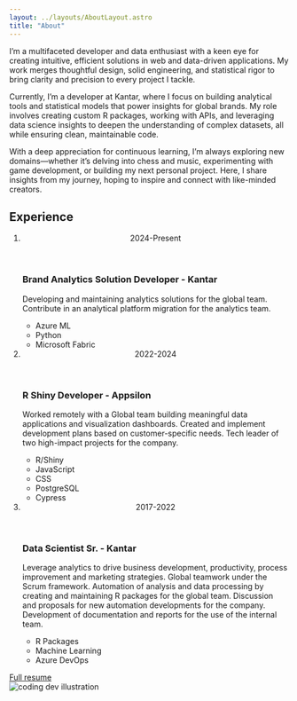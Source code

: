 ```yaml
---
layout: ../layouts/AboutLayout.astro
title: "About"
---
```


I’m a multifaceted developer and data enthusiast with a keen eye for creating intuitive, efficient solutions in web and data-driven applications. My work merges thoughtful design, solid engineering, and statistical rigor to bring clarity and precision to every project I tackle.

Currently, I’m a developer at Kantar, where I focus on building analytical tools and statistical models that power insights for global brands. My role involves creating custom R packages, working with APIs, and leveraging data science insights to deepen the understanding of complex datasets, all while ensuring clean, maintainable code.

With a deep appreciation for continuous learning, I’m always exploring new domains—whether it’s delving into chess and music, experimenting with game development, or building my next personal project. Here, I share insights from my journey, hoping to inspire and connect with like-minded creators.

## Experience

<ol>
  <li class="list-none mb-12">
    <div class="group relative grid pb-1 transition-all sm:grid-cols-8 sm:gap-8 md:gap-4 lg:hover:!opacity-100 lg:group-hover/list:opacity-50">
      <div class="absolute -inset-x-4 -inset-y-4 z-0 hidden rounded-md transition motion-reduce:transition-none lg:-inset-x-6 lg:block lg:group-hover:bg-slate-800/50 lg:group-hover:shadow-[inset_0_1px_0_0_rgba(148,163,184,0.1)] lg:group-hover:drop-shadow-lg"></div>
      <header class="z-10 mb-2 mt-1 text-xs font-semibold uppercase tracking-wide text-slate-500 sm:col-span-2" arial-label="2024-Present">2024-Present</header>
      <div class="z-10 sm:col-span-6">
        <h3 class="font-medium leading-snug text-slate-200">
          <div>
            <a class="inline-flex items-baseline font-medium leading-tight text-slate-200 hover:text-teal-300 focus-visible:text-teal-300  group/link text-base" target="_blank" rel="noreferrer noopener">
              <span class="absolute -inset-x-4 -inset-y-2.5 hidden rounded md:-inset-x-6 md:-inset-y-4 lg:block"></span>
                <span class="flex space-x-4">
                Brand Analytics Solution Developer - Kantar
              </span>
            </a>
          </div>
        </h3>
        <p class="mt-2 text-sm text-slate-300 leading-normal">
          Developing and maintaining analytics solutions for the global team. Contribute in an analytical platform migration for the analytics team.
        </p>
        <ul class="mt-2 flex flex-wrap">
          <li class="list-none mr-1.5 mt-2">
            <div class="flex items-center rounded-full bg-orange-400/10 px-3 py-1 text-xs font-medium leading-5 text-orange-500">Azure ML</div>
          </li>
          <li class="list-none mr-1.5 mt-2">
            <div class="flex items-center rounded-full bg-orange-400/10 px-3 py-1 text-xs font-medium leading-5 text-orange-500">Python</div>
          </li>
          <li class="list-none mr-1.5 mt-2">
            <div class="flex items-center rounded-full bg-orange-400/10 px-3 py-1 text-xs font-medium leading-5 text-orange-500">Microsoft Fabric</div>
          </li>
        </ul>
      </div>  
    </div>
  </li>
  <li class="list-none mb-12">
    <div class="group relative grid pb-1 transition-all sm:grid-cols-8 sm:gap-8 md:gap-4 lg:hover:!opacity-100 lg:group-hover/list:opacity-50">
      <div class="absolute -inset-x-4 -inset-y-4 z-0 hidden rounded-md transition motion-reduce:transition-none lg:-inset-x-6 lg:block lg:group-hover:bg-slate-800/50 lg:group-hover:shadow-[inset_0_1px_0_0_rgba(148,163,184,0.1)] lg:group-hover:drop-shadow-lg"></div>
      <header class="z-10 mb-2 mt-1 text-xs font-semibold uppercase tracking-wide text-slate-500 sm:col-span-2" arial-label="2024-Present">2022-2024</header>
      <div class="z-10 sm:col-span-6">
        <h3 class="font-medium leading-snug text-slate-200">
          <div>
            <a class="inline-flex items-baseline font-medium leading-tight text-slate-200 hover:text-teal-300 focus-visible:text-teal-300  group/link text-base" target="_blank" rel="noreferrer noopener">
              <span class="absolute -inset-x-4 -inset-y-2.5 hidden rounded md:-inset-x-6 md:-inset-y-4 lg:block"></span>
                <span class="flex space-x-4">
                R Shiny Developer - Appsilon
              </span>
            </a>
          </div>
        </h3>
        <p class="mt-2 text-sm text-slate-300 leading-normal">
          Worked remotely with a Global team building meaningful data applications
          and visualization dashboards.
          Created and implement development plans based on customer-specific
          needs.
          Tech leader of two high-impact projects for the company.
        </p>
        <ul class="mt-2 flex flex-wrap">
          <li class="list-none mr-1.5 mt-2">
            <div class="flex items-center rounded-full bg-orange-400/10 px-3 py-1 text-xs font-medium leading-5 text-orange-500">R/Shiny</div>
          </li>
          <li class="list-none mr-1.5 mt-2">
            <div class="flex items-center rounded-full bg-orange-400/10 px-3 py-1 text-xs font-medium leading-5 text-orange-500">JavaScript</div>
          </li>
          <li class="list-none mr-1.5 mt-2">
            <div class="flex items-center rounded-full bg-orange-400/10 px-3 py-1 text-xs font-medium leading-5 text-orange-500">CSS</div>
          </li>
          <li class="list-none mr-1.5 mt-2">
            <div class="flex items-center rounded-full bg-orange-400/10 px-3 py-1 text-xs font-medium leading-5 text-orange-500">PostgreSQL</div>
          </li>
          <li class="list-none mr-1.5 mt-2">
            <div class="flex items-center rounded-full bg-orange-400/10 px-3 py-1 text-xs font-medium leading-5 text-orange-500">Cypress</div>
          </li>
        </ul>
      </div>  
    </div>
  </li>
  <li class="list-none mb-12">
    <div class="group relative grid pb-1 transition-all sm:grid-cols-8 sm:gap-8 md:gap-4 lg:hover:!opacity-100 lg:group-hover/list:opacity-50">
      <div class="absolute -inset-x-4 -inset-y-4 z-0 hidden rounded-md transition motion-reduce:transition-none lg:-inset-x-6 lg:block lg:group-hover:bg-slate-800/50 lg:group-hover:shadow-[inset_0_1px_0_0_rgba(148,163,184,0.1)] lg:group-hover:drop-shadow-lg"></div>
      <header class="z-10 mb-2 mt-1 text-xs font-semibold uppercase tracking-wide text-slate-500 sm:col-span-2" arial-label="2024-Present">2017-2022</header>
      <div class="z-10 sm:col-span-6">
        <h3 class="font-medium leading-snug text-slate-200">
          <div>
            <a class="inline-flex items-baseline font-medium leading-tight text-slate-200 hover:text-teal-300 focus-visible:text-teal-300  group/link text-base" target="_blank" rel="noreferrer noopener">
              <span class="absolute -inset-x-4 -inset-y-2.5 hidden rounded md:-inset-x-6 md:-inset-y-4 lg:block"></span>
                <span class="flex space-x-4">
                Data Scientist Sr. - Kantar
              </span>
            </a>
          </div>
        </h3>
        <p class="mt-2 text-sm text-slate-300 leading-normal">
        Leverage analytics to drive business development, productivity, process
improvement and marketing strategies. Global teamwork under the Scrum framework. Automation of analysis and data processing by creating and maintaining R
packages for the global team. Discussion and proposals for new automation developments for the
company. Development of documentation and reports for the use of the internal team.
        </p>
        <ul class="mt-2 flex flex-wrap">
          <li class="list-none mr-1.5 mt-2">
            <div class="flex items-center rounded-full bg-orange-400/10 px-3 py-1 text-xs font-medium leading-5 text-orange-500">R Packages</div>
          </li>
          <li class="list-none mr-1.5 mt-2">
            <div class="flex items-center rounded-full bg-orange-400/10 px-3 py-1 text-xs font-medium leading-5 text-orange-500">Machine Learning</div>
          </li>
          <li class="list-none mr-1.5 mt-2">
            <div class="flex items-center rounded-full bg-orange-400/10 px-3 py-1 text-xs font-medium leading-5 text-orange-500">Azure DevOps</div>
          </li>
        </ul>
      </div>  
    </div>
  </li>
</ol>

<div>
  <a href="/angel_cv.pdf" class="sm:w-1/2 mx-auto">Full resume</a>
</div>

<div>
  <img src="/assets/dev.svg" class="sm:w-1/2 mx-auto" alt="coding dev illustration">
</div>
